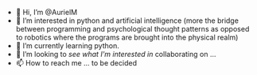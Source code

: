 - 👋 Hi, I’m @AurielM
- 👀 I’m interested in python and artificial intelligence (more the bridge between programming and psychological thought patterns as opposed to robotics where the programs are brought into the physical realm)
- 🌱 I’m currently learning python.
- 💞️ I’m looking to *see what I'm interested in* collaborating on ...
- 📫 How to reach me ... to be decided
